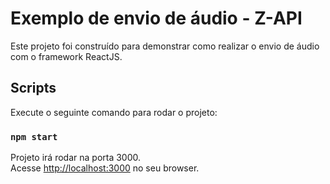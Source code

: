 # Exemplo de envio de áudio - Z-API

Este projeto foi construído para demonstrar como realizar o envio de áudio com o framework ReactJS.

## Scripts

Execute o seguinte comando para rodar o projeto:

### `npm start`

Projeto irá rodar na porta 3000.\
Acesse [http://localhost:3000](http://localhost:3000) no seu browser.
